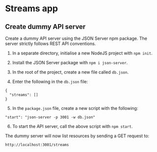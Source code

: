 # Streams app

## Create dummy API server

Create a dummy API server using the JSON Server npm package.
The server strictly follows REST API conventions.

1. In a separate directory, initialise a new NodeJS project with `npm init`.

2. Install the JSON Server package with `npm i json-server`.

3. In the root of the project, create a new file called `db.json`.

4. Enter the following in the `db.json` file:

```
{
  "streams": []
}
```

5. In the `package.json` file, create a new script with the following:

```
"start": "json-server -p 3001 -w db.json"
```

6. To start the API server, call the above script with `npm start`.

The dummy server will now list resources by sending a GET request to:

```
http://localhost:3001/streams
```
